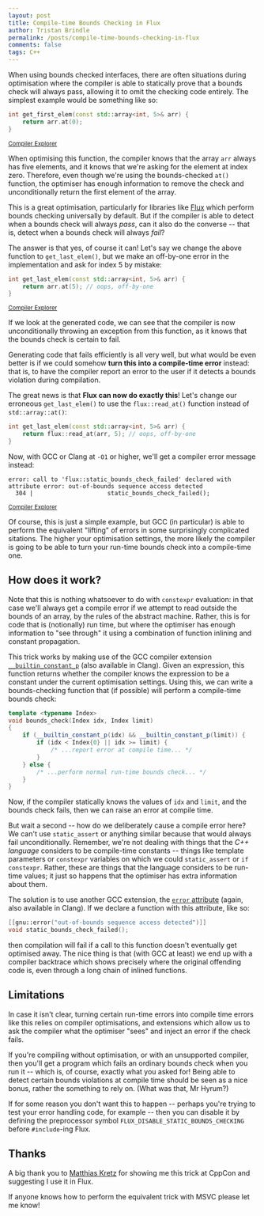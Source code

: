```yaml
---
layout: post
title: Compile-time Bounds Checking in Flux
author: Tristan Brindle
permalink: /posts/compile-time-bounds-checking-in-flux
comments: false
tags: C++
---
```


When using bounds checked interfaces, there are often situations during optimisation where the compiler is able to statically prove that a bounds check will always pass, allowing it to omit the checking code entirely. The simplest example would be something like so:

```cpp
int get_first_elem(const std::array<int, 5>& arr) {
    return arr.at(0);
}
```

<small>[Compiler Explorer](https://godbolt.org/z/qfzadq51o)</small>

When optimising this function, the compiler knows that the array `arr` always has five elements, and it knows that we're asking for the element at index zero. Therefore, even though we're using the bounds-checked `at()` function, the optimiser has enough information to remove the check and unconditionally return the first element of the array.

This is a great optimisation, particularly for libraries like [Flux](https://github.com/tcbrindle/flux) which perform bounds checking universally by default. But if the compiler is able to detect when a bounds check will always *pass*, can it also do the converse -- that is, detect when a bounds check will always *fail*?

The answer is that yes, of course it can! Let's say we change the above function to `get_last_elem()`, but we make an off-by-one error in the implementation and ask for index 5 by mistake:

```cpp
int get_last_elem(const std::array<int, 5>& arr) {
    return arr.at(5); // oops, off-by-one
}
```

<small>[Compiler Explorer](https://godbolt.org/z/4xY3Pvs35)</small>

If we look at the generated code, we can see that the compiler is now unconditionally throwing an exception from this function, as it knows that the bounds check is certain to fail.

Generating code that fails efficiently is all very well, but what would be even better is if we could somehow **turn this into a compile-time error** instead: that is, to have the compiler report an error to the user if it detects a bounds violation during compilation.

The great news is that **Flux can now do exactly this**! Let's change our erroneous `get_last_elem()` to use the `flux::read_at()` function instead of `std::array::at()`:

```cpp
int get_last_elem(const std::array<int, 5>& arr) {
    return flux::read_at(arr, 5); // oops, off-by-one
}
```

Now, with GCC or Clang at `-O1` or higher, we'll get a compiler error message instead:

```
error: call to 'flux::static_bounds_check_failed' declared with attribute error: out-of-bounds sequence access detected
  304 |                     static_bounds_check_failed();
```

<small>[Compiler Explorer](https://flux.godbolt.org/z/P7TfnMYsv)</small>

Of course, this is just a simple example, but GCC (in particular) is able to perform the equivalent "lifting" of errors in some surprisingly complicated sitations. The higher your optimisation settings, the more likely the compiler is going to be able to turn your run-time bounds check into a compile-time one.

## How does it work? ##

Note that this is nothing whatsoever to do with `constexpr` evaluation: in that case we'll always get a compile error if we attempt to read outside the bounds of an array, by the rules of the abstract machine. Rather, this is for code that is (notionally) run time, but where the optimiser has enough information to "see through" it using a combination of function inlining and constant propagation.

This trick works by making use of the GCC compiler extension [`__builtin_constant_p`](https://gcc.gnu.org/onlinedocs/gcc/Other-Builtins.html#index-_005f_005fbuiltin_005fconstant_005fp) (also available in Clang). Given an expression, this function returns whether the compiler knows the expression to be a constant under the current optimisation settings. Using this, we can write a bounds-checking function that (if possible) will perform a compile-time bounds check:

```cpp
template <typename Index>
void bounds_check(Index idx, Index limit)
{
    if (__builtin_constant_p(idx) && __builtin_constant_p(limit)) {
        if (idx < Index{0} || idx >= limit) {
            /* ...report error at compile time... */
        }
    } else {
        /* ...perform normal run-time bounds check... */
    }
}
```

Now, if the compiler statically knows the values of `idx` and `limit`, and the bounds check fails, then we can raise an error at compile time.

But wait a second -- how do we deliberately cause a compile error here? We can't use `static_assert` or anything similar because that would always fail unconditionally. Remember, we're not dealing with things that the *C++ language* considers to be compile-time constants -- things like template parameters or `constexpr` variables on which we could `static_assert` or `if constexpr`. Rather, these are things that the language considers to be run-time values; it just so happens that the optimiser has extra information about them.

The solution is to use another GCC extension, the [`error` attribute](https://gcc.gnu.org/onlinedocs/gcc/Common-Function-Attributes.html#index-error-function-attribute) (again, also available in Clang). If we declare a function with this attribute, like so:

```cpp
[[gnu::error("out-of-bounds sequence access detected")]]
void static_bounds_check_failed();
```

then compilation will fail if a call to this function doesn't eventually get optimised away. The nice thing is that (with GCC at least) we end up with a compiler backtrace which shows precisely where the original offending code is, even through a long chain of inlined functions.

## Limitations ##

In case it isn't clear, turning certain run-time errors into compile time errors like this relies on compiler optimisations, and extensions which allow us to ask the compiler what the optimiser "sees" and inject an error if the check fails.

If you're compiling without optimisation, or with an unsupported compiler, then you'll  get a program which fails an ordinary bounds check when you run it -- which is, of course, exactly what you asked for! Being able to detect certain bounds violations at compile time should be seen as a nice bonus, rather the something to rely on. (What was that, Mr Hyrum?)

If for some reason you don't want this to happen -- perhaps you're trying to test your error handling code, for example -- then you can disable it by defining the preprocessor symbol `FLUX_DISABLE_STATIC_BOUNDS_CHECKING` before `#include`-ing Flux.

## Thanks ##

A big thank you to [Matthias Kretz](https://mattkretz.github.io) for showing me this trick at CppCon and suggesting I use it in Flux.

If anyone knows how to perform the equivalent trick with MSVC please let me know!



